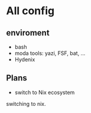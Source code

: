 # All config

## enviroment
- bash
- moda tools: yazi, FSF, bat, ...
- Hydenix

## Plans
- switch to Nix ecosystem

switching to nix.
